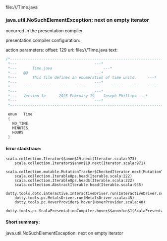 file://<WORKSPACE>/Time.java
### java.util.NoSuchElementException: next on empty iterator

occurred in the presentation compiler.

presentation compiler configuration:


action parameters:
offset: 129
uri: file://<WORKSPACE>/Time.java
text:
```scala
/*-------------------------------------------------------------------------*
 *---									---*
 *---		Time.java						---*
 *---	@@								---*
 *---	    This file defines an enumeration of time units.		---*
 *---									---*
 *---	----	----	----	----	----	----	----	----	---*
 *---									---*
 *---	Version 1a		2025 February 19	Joseph Phillips	---*
 *---									---*
 *-------------------------------------------------------------------------*/

 enum	Time
 {
   NO_TIME,
   MINUTES,
   HOURS
 }
```



#### Error stacktrace:

```
scala.collection.Iterator$$anon$19.next(Iterator.scala:973)
	scala.collection.Iterator$$anon$19.next(Iterator.scala:971)
	scala.collection.mutable.MutationTracker$CheckedIterator.next(MutationTracker.scala:76)
	scala.collection.IterableOps.head(Iterable.scala:222)
	scala.collection.IterableOps.head$(Iterable.scala:222)
	scala.collection.AbstractIterable.head(Iterable.scala:935)
	dotty.tools.dotc.interactive.InteractiveDriver.run(InteractiveDriver.scala:164)
	dotty.tools.pc.MetalsDriver.run(MetalsDriver.scala:45)
	dotty.tools.pc.HoverProvider$.hover(HoverProvider.scala:40)
	dotty.tools.pc.ScalaPresentationCompiler.hover$$anonfun$1(ScalaPresentationCompiler.scala:376)
```
#### Short summary: 

java.util.NoSuchElementException: next on empty iterator